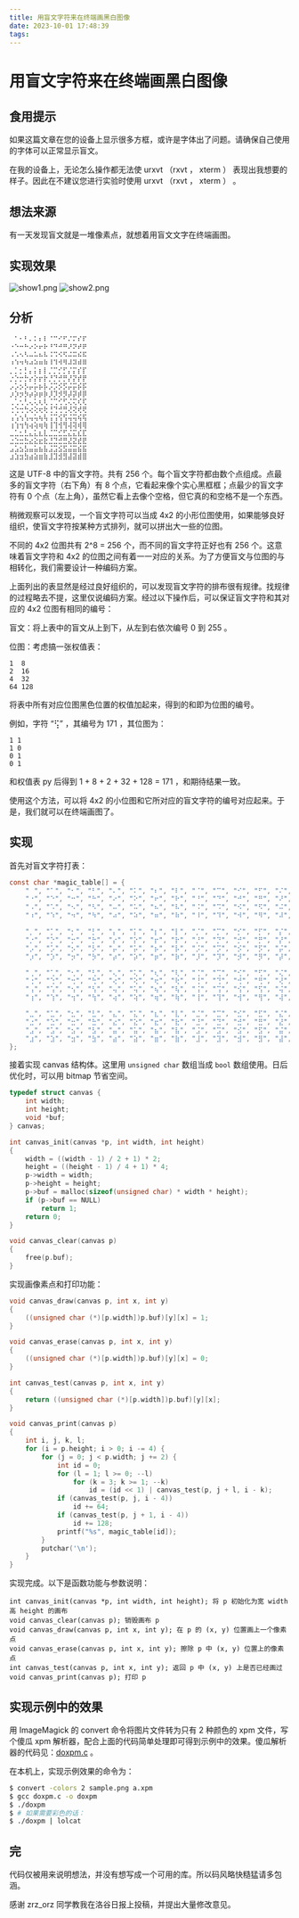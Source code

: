 ```yaml
---
title: 用盲文字符来在终端画黑白图像
date: 2023-10-01 17:48:39
tags:
---
```


# 用盲文字符来在终端画黑白图像

## 食用提示

如果这篇文章在您的设备上显示很多方框，或许是字体出了问题。请确保自己使用的字体可以正常显示盲文。

在我的设备上，无论怎么操作都无法使 urxvt （rxvt ， xterm ） 表现出我想要的样子。因此在不建议您进行实验时使用 urxvt （rxvt ， xterm ） 。

## 想法来源

有一天发现盲文就是一堆像素点，就想着用盲文文字在终端画图。

## 实现效果

![show1.png](https://cdn.luogu.com.cn/upload/image_hosting/lsp7f3e4.png)
![show2.png](https://cdn.luogu.com.cn/upload/image_hosting/1oy9pwhi.png)

## 分析

```plain
⠀⠁⠂⠃⠄⠅⠆⠇⠈⠉⠊⠋⠌⠍⠎⠏
⠐⠑⠒⠓⠔⠕⠖⠗⠘⠙⠚⠛⠜⠝⠞⠟
⠠⠡⠢⠣⠤⠥⠦⠧⠨⠩⠪⠫⠬⠭⠮⠯
⠰⠱⠲⠳⠴⠵⠶⠷⠸⠹⠺⠻⠼⠽⠾⠿
⡀⡁⡂⡃⡄⡅⡆⡇⡈⡉⡊⡋⡌⡍⡎⡏
⡐⡑⡒⡓⡔⡕⡖⡗⡘⡙⡚⡛⡜⡝⡞⡟
⡠⡡⡢⡣⡤⡥⡦⡧⡨⡩⡪⡫⡬⡭⡮⡯
⡰⡱⡲⡳⡴⡵⡶⡷⡸⡹⡺⡻⡼⡽⡾⡿
⢀⢁⢂⢃⢄⢅⢆⢇⢈⢉⢊⢋⢌⢍⢎⢏
⢐⢑⢒⢓⢔⢕⢖⢗⢘⢙⢚⢛⢜⢝⢞⢟
⢠⢡⢢⢣⢤⢥⢦⢧⢨⢩⢪⢫⢬⢭⢮⢯
⢰⢱⢲⢳⢴⢵⢶⢷⢸⢹⢺⢻⢼⢽⢾⢿
⣀⣁⣂⣃⣄⣅⣆⣇⣈⣉⣊⣋⣌⣍⣎⣏
⣐⣑⣒⣓⣔⣕⣖⣗⣘⣙⣚⣛⣜⣝⣞⣟
⣠⣡⣢⣣⣤⣥⣦⣧⣨⣩⣪⣫⣬⣭⣮⣯
⣰⣱⣲⣳⣴⣵⣶⣷⣸⣹⣺⣻⣼⣽⣾⣿
```

这是 UTF-8 中的盲文字符。共有 256 个。每个盲文字符都由数个点组成。点最多的盲文字符（右下角）有 8 个点，它看起来像个实心黑框框；点最少的盲文字符有 0 个点（左上角），虽然它看上去像个空格，但它真的和空格不是一个东西。

稍微观察可以发现，一个盲文字符可以当成 4x2 的小形位图使用，如果能够良好组织，使盲文字符按某种方式排列，就可以拼出大一些的位图。

不同的 4x2 位图共有 2^8 = 256 个，而不同的盲文字符正好也有 256 个。这意味着盲文字符和 4x2 的位图之间有着一一对应的关系。为了方便盲文与位图的与相转化，我们需要设计一种编码方案。

上面列出的表显然是经过良好组织的，可以发现盲文字符的排布很有规律。找规律的过程略去不提，这里仅说编码方案。经过以下操作后，可以保证盲文字符和其对应的 4x2 位图有相同的编号：

盲文：将上表中的盲文从上到下，从左到右依次编号 0 到 255 。

位图：考虑搞一张权值表：

```plain
1  8
2  16
4  32
64 128
```

将表中所有对应位图黑色位置的权值加起来，得到的和即为位图的编号。

例如，字符 “⢫” ，其编号为 171 ，其位图为：

```plain
1 1
1 0
0 1
0 1
```

和权值表 py 后得到 1 + 8 + 2 + 32 + 128 = 171 ，和期待结果一致。

使用这个方法，可以将 4x2 的小位图和它所对应的盲文字符的编号对应起来。于是，我们就可以在终端画图了。

## 实现

首先对盲文字符打表：

```c
const char *magic_table[] = {
	"⠀", "⠁", "⠂", "⠃", "⠄", "⠅", "⠆", "⠇", "⠈", "⠉", "⠊", "⠋", "⠌", "⠍", "⠎", "⠏",
	"⠐", "⠑", "⠒", "⠓", "⠔", "⠕", "⠖", "⠗", "⠘", "⠙", "⠚", "⠛", "⠜", "⠝", "⠞", "⠟",
	"⠠", "⠡", "⠢", "⠣", "⠤", "⠥", "⠦", "⠧", "⠨", "⠩", "⠪", "⠫", "⠬", "⠭", "⠮", "⠯",
	"⠰", "⠱", "⠲", "⠳", "⠴", "⠵", "⠶", "⠷", "⠸", "⠹", "⠺", "⠻", "⠼", "⠽", "⠾", "⠿",

	"⡀", "⡁", "⡂", "⡃", "⡄", "⡅", "⡆", "⡇", "⡈", "⡉", "⡊", "⡋", "⡌", "⡍", "⡎", "⡏",
	"⡐", "⡑", "⡒", "⡓", "⡔", "⡕", "⡖", "⡗", "⡘", "⡙", "⡚", "⡛", "⡜", "⡝", "⡞", "⡟",
	"⡠", "⡡", "⡢", "⡣", "⡤", "⡥", "⡦", "⡧", "⡨", "⡩", "⡪", "⡫", "⡬", "⡭", "⡮", "⡯",
	"⡰", "⡱", "⡲", "⡳", "⡴", "⡵", "⡶", "⡷", "⡸", "⡹", "⡺", "⡻", "⡼", "⡽", "⡾", "⡿",

	"⢀", "⢁", "⢂", "⢃", "⢄", "⢅", "⢆", "⢇", "⢈", "⢉", "⢊", "⢋", "⢌", "⢍", "⢎", "⢏",
	"⢐", "⢑", "⢒", "⢓", "⢔", "⢕", "⢖", "⢗", "⢘", "⢙", "⢚", "⢛", "⢜", "⢝", "⢞", "⢟",
	"⢠", "⢡", "⢢", "⢣", "⢤", "⢥", "⢦", "⢧", "⢨", "⢩", "⢪", "⢫", "⢬", "⢭", "⢮", "⢯",
	"⢰", "⢱", "⢲", "⢳", "⢴", "⢵", "⢶", "⢷", "⢸", "⢹", "⢺", "⢻", "⢼", "⢽", "⢾", "⢿",

	"⣀", "⣁", "⣂", "⣃", "⣄", "⣅", "⣆", "⣇", "⣈", "⣉", "⣊", "⣋", "⣌", "⣍", "⣎", "⣏",
	"⣐", "⣑", "⣒", "⣓", "⣔", "⣕", "⣖", "⣗", "⣘", "⣙", "⣚", "⣛", "⣜", "⣝", "⣞", "⣟",
	"⣠", "⣡", "⣢", "⣣", "⣤", "⣥", "⣦", "⣧", "⣨", "⣩", "⣪", "⣫", "⣬", "⣭", "⣮", "⣯",
	"⣰", "⣱", "⣲", "⣳", "⣴", "⣵", "⣶", "⣷", "⣸", "⣹", "⣺", "⣻", "⣼", "⣽", "⣾", "⣿"
};
```

接着实现 canvas 结构体。这里用 ``unsigned char`` 数组当成 ``bool`` 数组使用。日后优化时，可以用 bitmap 节省空间。

```c
typedef struct canvas {
	int width;
	int height;
	void *buf;
} canvas;

int canvas_init(canvas *p, int width, int height)
{
	width = ((width - 1) / 2 + 1) * 2;
	height = ((height - 1) / 4 + 1) * 4;
	p->width = width;
	p->height = height;
	p->buf = malloc(sizeof(unsigned char) * width * height);
	if (p->buf == NULL)
		return 1;
	return 0;
}

void canvas_clear(canvas p)
{
	free(p.buf);
}

```

实现画像素点和打印功能：
```c
void canvas_draw(canvas p, int x, int y)
{
	((unsigned char (*)[p.width])p.buf)[y][x] = 1;
}

void canvas_erase(canvas p, int x, int y)
{
	((unsigned char (*)[p.width])p.buf)[y][x] = 0;
}

int canvas_test(canvas p, int x, int y)
{
	return ((unsigned char (*)[p.width])p.buf)[y][x];
}

void canvas_print(canvas p)
{
	int i, j, k, l;
	for (i = p.height; i > 0; i -= 4) {
		for (j = 0; j < p.width; j += 2) {
			int id = 0;
			for (l = 1; l >= 0; --l)
				for (k = 3; k >= 1; --k)
					id = (id << 1) | canvas_test(p, j + l, i - k);
			if (canvas_test(p, j, i - 4))
				id += 64;
			if (canvas_test(p, j + 1, i - 4))
				id += 128;
			printf("%s", magic_table[id]);
		}
		putchar('\n');
	}
}
```

实现完成。以下是函数功能与参数说明：

```plain
int canvas_init(canvas *p, int width, int height); 将 p 初始化为宽 width 高 height 的画布
void canvas_clear(canvas p); 销毁画布 p
void canvas_draw(canvas p, int x, int y); 在 p 的 (x, y) 位置画上一个像素点
void canvas_erase(canvas p, int x, int y); 擦除 p 中 (x, y) 位置上的像素点
int canvas_test(canvas p, int x, int y); 返回 p 中 (x, y) 上是否已经画过
void canvas_print(canvas p); 打印 p
```

## 实现示例中的效果

用 ImageMagick 的 convert 命令将图片文件转为只有 2 种颜色的 xpm 文件，写个傻瓜 xpm 解析器，配合上面的代码简单处理即可得到示例中的效果。傻瓜解析器的代码见：[doxpm.c](https://www.luogu.org/paste/npaqkp89) 。

在本机上，实现示例效果的命令为：

```bash
$ convert -colors 2 sample.png a.xpm
$ gcc doxpm.c -o doxpm
$ ./doxpm
$ # 如果需要彩色的话：
$ ./doxpm | lolcat
```

## 完

代码仅被用来说明想法，并没有想写成一个可用的库。所以码风略快糙猛请多包涵。

感谢 zrz\_orz 同学教我在洛谷日报上投稿，并提出大量修改意见。
